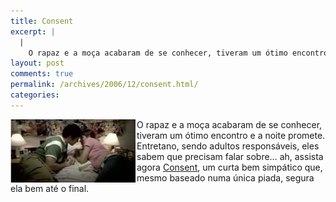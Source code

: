 ```yaml
---
title: Consent
excerpt: |
  |
    O rapaz e a moça acabaram de se conhecer, tiveram um ótimo encontro e a noite promete. Entretano, sendo adultos responsáveis, eles sabem que precisam falar sobre... ah, assista agora Consent, um curta bem simpático que, mesmo baseado numa única...
layout: post
comments: true
permalink: /archives/2006/12/consent.html/
categories:
---
```

<img title="Cena do curta Consent" src="/archives/img/consent.jpg" width="200" height="101" align="left" style="margin-right:2px" />O rapaz e a moça acabaram de se conhecer, tiveram um ótimo encontro e a noite promete. Entretano, sendo adultos responsáveis, eles sabem que precisam falar sobre&#8230; ah, assista agora [Consent][1], um curta bem simpático que, mesmo baseado numa única piada, segura ela bem até o final.

 [1]: http://www.glumbert.com/media/consent
